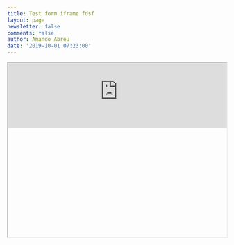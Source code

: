 ```yaml
---
title: Test form iframe fdsf
layout: page
newsletter: false
comments: false
author: Amando Abreu
date: '2019-10-01 07:23:00'
---
```

<iframe src="https://0560-uy09-8480-l885.snuffer.co/" width="100%" style="padding-bottom:50%"></iframe>
